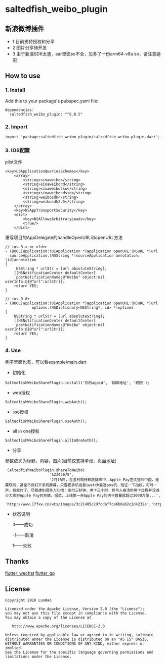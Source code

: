 # saltedfish_weibo_plugin

## 新浪微博插件

- 1 目前支持授权和分享
- 2 图片分享待开发
- 3 由于新浪SDK太渣，aar里面so不全，加多了一份arm64-v8a so，请注意适配

## How to use

### 1. Install
Add this to your package's pubspec.yaml file:
```flutter
dependencies:
  saltedfish_weibo_plugin: "^0.0.5"
```
### 2. Import
```flutter
import 'package:saltedfish_weibo_plugin/saltedfish_weibo_plugin.dart';
```

### 3. IOS配置
plist文件
```flutter
<key>LSApplicationQueriesSchemes</key>
    <array>
        <string>sinaweibo</string>
        <string>sinaweibohd</string>
        <string>sinaweibosso</string>
        <string>sinaweibohdsso</string>
        <string>weibosdk</string>
        <string>weibosdk2.5</string>
    </array>
    <key>NSAppTransportSecurity</key>
    <dict>
        <key>NSAllowsArbitraryLoads</key>
        <true/>
    </dict>
```
重写项目的AppDelegate的handleOpenURL和openURL方法
```flutter
// ios 8.x or older
- (BOOL)application:(UIApplication *)application openURL:(NSURL *)url
  sourceApplication:(NSString *)sourceApplication annotation:(id)annotation
{
     NSString * urlStr = [url absoluteString];
    [[NSNotificationCenter defaultCenter]
     postNotificationName:@"Weibo" object:nil userInfo:@{@"url":urlStr}];
    return YES;
}
```
```flutter
// ios 9.0+
- (BOOL)application:(UIApplication *)application openURL:(NSURL *)url
            options:(NSDictionary<NSString*, id> *)options
{
    NSString * urlStr = [url absoluteString];
    [[NSNotificationCenter defaultCenter]
     postNotificationName:@"Weibo" object:nil userInfo:@{@"url":urlStr}];
    return YES;
}
```
### 4. Use

例子里面也有，可以看example/main.dart

-  初始化
```
SaltedfishWeiboSharePlugin.install('你的appid', '回调地址', '权限');
```
-  web授权

```
SaltedfishWeiboSharePlugin.webAuth();
```
-  sso授权
```
SaltedfishWeiboSharePlugin.ssoAuth();
```
-  all in one授权
```
SaltedfishWeiboSharePlugin.allInOneAuth();
```
-  分享

参数依次为标题，内容，图片(目前仅支持单张，页面地址)
```
 SaltedfishWeiboPlugin.shareToWeibo(
                    '12345678',
                    '2月18日，在各种期待和质疑声中，Apple Pay正式登陆中国，无需联网，甚至不用打开手机屏幕，只要把手机或者iwatch靠近pos机，验证一下指纹，叮咚一声，钱就付了。尽管遭到很多人吐槽：支付三秒钟，绑卡三小时，但令人崩溃的绑卡过程并没减少大家对Apple Pay的热情，据悉，上线第一天Apple Pay的绑卡数量就超过3000万张...',
                    'http://www.17fxw.cn/wts/images/3c21405c29fcdaf7ce6b0ab2c2d4232e','http://www.17fxw.cn/wts/wx/art/detail/7c5b3d90550211e885d8514f3ad721ba');
```
- 状态说明

    0——成功

    -1——取消

    1——失败



## Thanks
 [flutter_wechat][1] [flutter_qq][2]

 [1]: https://github.com/pj0579/flutter_wechat
 [2]: https://github.com/marekchen/flutter_qq
## License
    Copyright 2018 LuoHao

    Licensed under the Apache License, Version 2.0 (the "License");
    you may not use this file except in compliance with the License.
    You may obtain a copy of the License at

       http://www.apache.org/licenses/LICENSE-2.0

    Unless required by applicable law or agreed to in writing, software
    distributed under the License is distributed on an "AS IS" BASIS,
    WITHOUT WARRANTIES OR CONDITIONS OF ANY KIND, either express or implied.
    See the License for the specific language governing permissions and
    limitations under the License.

